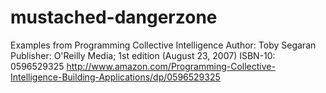 mustached-dangerzone
====================

Examples from 
Programming Collective Intelligence
Author: Toby Segaran
Publisher: O'Reilly Media; 1st edition (August 23, 2007)
ISBN-10: 0596529325
http://www.amazon.com/Programming-Collective-Intelligence-Building-Applications/dp/0596529325
